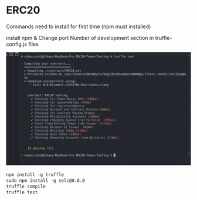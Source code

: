 # ERC20

Commands need to install for first time (npm must installed)

install npm & Change port Number of development section in truffle-config.js files

<p align="center">
  <img src="https://raw.githubusercontent.com/0xVikasRushi/ERC20-Token-Testing/main/demo.png">
</p>

```
npm install -g truffle
sudo npm install -g solc@0.8.0
truffle compile
truffle test
```
